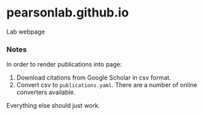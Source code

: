 # pearsonlab.github.io
Lab webpage

### Notes
In order to render publications into page:

1. Download citations from Google Scholar in csv format.
1. Convert csv to `publications.yaml`. There are a number of online converters available.

Everything else should just work.
